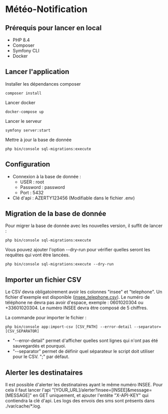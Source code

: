 # Météo-Notification

## Prérequis pour lancer en local

- PHP 8.4
- Composer
- Symfony CLI
- Docker

## Lancer l'application

Installer les dépendances composer

```console
composer install
```

Lancer docker

```console
docker-compose up
```

Lancer le serveur

```console
symfony server:start
```

Mettre à jour la base de donnée

```console
php bin/console sql-migrations:execute
```

## Configuration

- Connexion à la base de donnée :
  - USER : root
  - Password : password
  - Port : 5432
- Clé d'api : AZERTY123456 (Modifiable dans le fichier .env)

## Migration de la base de donnée

Pour migrer la base de donnée avec les nouvelles version, il suffit de lancer :

```console
php bin/console sql-migrations:execute
```

Vous pouvez ajouter l'option --dry-run pour vérifier quelles seront les requêtes qui vont être lancées.

```console
php bin/console sql-migrations:execute --dry-run
```

## Importer un fichier CSV

Le CSV devra obligatoirement avoir les colonnes "insee" et "telephone". Un fichier d'exemple est disponible ([insee_telephone.csv](./csv_file/insee_telephone.csv)).
Le numéro de téléphone ne devra pas avoir d'espace, exemple : 0601020304 ou +33601020304.
Le numéro INSEE devra être composé de 5 chiffres.

La commande pour importer le fichier :
```console
php bin/console app:import-csv [CSV_PATH] --error-detail --separator=[CSV_SEPARATOR]
```

- "--error-detail" permet d'afficher quelles sont lignes qui n'ont pas été sauvegardés et pourquoi.
- "--separator" permet de définir quel séparateur le script doit utiliser pour le CSV. ";" par défaut.

## Alerter les destinataires

Il est possible d'alerter les destinataires ayant le même numéro INSEE.
Pour cela il faut lancer l'api "[YOUR_URL]/alerter?insee=[INSEE]&message=[MESSAGE]" en GET uniquement, et ajouter l'entête "X-API-KEY" qui contiendra la clé d'api.
Les logs des envois des sms sont présents dans ./var/cache/*.log.
